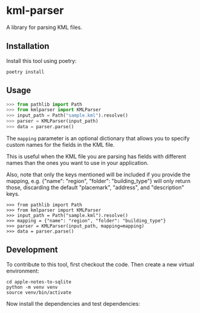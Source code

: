 # kml-parser

A library for parsing KML files.

## Installation
Install this tool using poetry:

```console
poetry install
```

## Usage

```python
>>> from pathlib import Path
>>> from kmlparser import KMLParser
>>> input_path = Path("sample.kml").resolve()
>>> parser = KMLParser(input_path)
>>> data = parser.parse()
```

The `mapping` parameter is an optional dictionary that allows you to specify custom names for the fields in the KML file. 

This is useful when the KML file you are parsing has fields with different names than the ones you want to use in your application. 

Also, note that only the keys mentioned will be included if you provide the mapping, e.g. {"name": "region", "folder": "building_type"} will only return those, discarding the default "placemark", "address", and "description" keys.

```
>>> from pathlib import Path
>>> from kmlparser import KMLParser
>>> input_path = Path("sample.kml").resolve()
>>> mapping = {"name": "region", "folder": "building_type"}
>>> parser = KMLParser(input_path, mapping=mapping)
>>> data = parser.parse()
```

## Development

To contribute to this tool, first checkout the code. Then create a new virtual environment:

    cd apple-notes-to-sqlite
    python -m venv venv
    source venv/bin/activate

Now install the dependencies and test dependencies:

